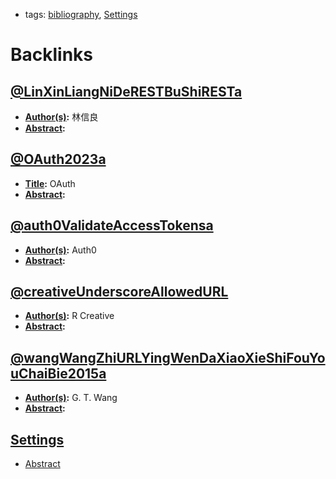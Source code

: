- tags: [bibliography](<bibliography.md>), [Settings](<Settings.md>)

# Backlinks
## [@LinXinLiangNiDeRESTBuShiRESTa](<@LinXinLiangNiDeRESTBuShiRESTa.md>)
- **[Author(s)](<Author(s).md>):** 林信良
- **[Abstract](<Abstract.md>):**

## [@OAuth2023a](<@OAuth2023a.md>)
- **[Title](<Title.md>):** OAuth
- **[Abstract](<Abstract.md>):**

## [@auth0ValidateAccessTokensa](<@auth0ValidateAccessTokensa.md>)
- **[Author(s)](<Author(s).md>):** Auth0
- **[Abstract](<Abstract.md>):**

## [@creativeUnderscoreAllowedURL](<@creativeUnderscoreAllowedURL.md>)
- **[Author(s)](<Author(s).md>):** R Creative
- **[Abstract](<Abstract.md>):**

## [@wangWangZhiURLYingWenDaXiaoXieShiFouYouChaiBie2015a](<@wangWangZhiURLYingWenDaXiaoXieShiFouYouChaiBie2015a.md>)
- **[Author(s)](<Author(s).md>):** G. T. Wang
- **[Abstract](<Abstract.md>):**

## [Settings](<Settings.md>)
- [Abstract](<Abstract.md>)

